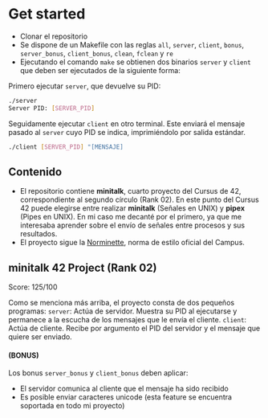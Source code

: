 
# Get started

- Clonar el repositorio
- Se dispone de un Makefile con las reglas `all`, `server`, `client`, `bonus`, `server_bonus`, `client_bonus`, `clean`, `fclean` y `re`
- Ejecutando el comando `make` se obtienen dos binarios `server` y `client` que deben ser ejecutados de la siguiente forma:

Primero ejecutar `server`, que devuelve su PID:
```bash
./server
Server PID: [SERVER_PID]
```

Seguidamente ejecutar `client` en otro terminal. Este enviará el mensaje pasado al `server` cuyo PID se indica, imprimiéndolo por salida estándar.
```bash
./client [SERVER_PID] "[MENSAJE]
```

## Contenido 

- El repositorio contiene **minitalk**, cuarto proyecto del Cursus de 42, correspondiente al segundo círculo (Rank 02). En este punto del Cursus 42 puede elegirse entre realizar **minitalk** (Señales en UNIX) y **pipex** (Pipes en UNIX). En mi caso me decanté por el primero, ya que me interesaba aprender sobre el envío de señales entre procesos y sus resultados.
- El proyecto sigue la [Norminette](https://github.com/42School/norminette), norma de estilo oficial del Campus.

##  minitalk 42 Project (Rank 02)
Score: 125/100

Como se menciona más arriba, el proyecto consta de dos pequeños programas:
`server`: Actúa de servidor. Muestra su PID al ejecutarse y permanece a la escucha de los mensajes que le envía el cliente.
`client`: Actúa de cliente. Recibe por argumento el PID del servidor y el mensaje que quiere ser enviado. 

#### (BONUS)
Los bonus `server_bonus` y `client_bonus` deben aplicar:
- El servidor comunica al cliente que el mensaje ha sido recibido
- Es posible enviar caracteres unicode (esta feature se encuentra soportada en todo mi proyecto)


